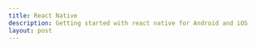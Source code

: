 ```yaml
---
title: React Native
description: Getting started with react native for Android and iOS
layout: post
---
```

